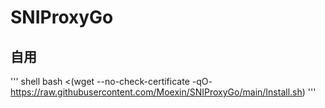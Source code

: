 # SNIProxyGo

## 自用

''' shell
bash <(wget --no-check-certificate -qO- https://raw.githubusercontent.com/Moexin/SNIProxyGo/main/Install.sh)
'''
